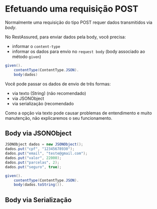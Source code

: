 # Efetuando uma requisição POST

Normalmente uma requisição do tipo POST requer dados transmitidos via _body_.

No RestAssured, para enviar dados pela body, você precisa:
* informar o `content-type`
* informar os dados para envio no `request body` (body associado ao método `given`)

```java
given().
    contentType(ContentType.JSON).
    body(dados)
``` 

Você pode passar os dados de envio de três formas:
* via texto (String) (não recomendado)
* via JSONObject 
* via serialização (recomendado

Como a opção via texto pode causar problemas de entendimento e muito manutenção, não explicaremos o seu funcionamento.

## Body via JSONObject


```java
JSONObject dados = new JSONObject();
dados.put("cpf", "12345678930");
dados.put("email", "teste@gmail.com");
dados.put("valor", 22000);
dados.put("parcelas", 2);
dados.put("seguro", true);

given().
    contentType(ContentType.JSON).
    body(dados.toString()).
```


## Body via Serialização

